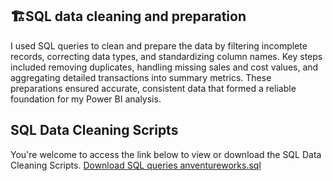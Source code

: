 ## 🏗️SQL data cleaning and preparation

I used SQL queries to clean and prepare the data by filtering incomplete records, correcting data types, and standardizing column names. Key steps included removing duplicates, handling missing sales and cost values, and aggregating detailed transactions into summary metrics. These preparations ensured accurate, consistent data that formed a reliable foundation for my Power BI analysis.

## SQL Data Cleaning Scripts
You're welcome to access the link below to view or download the SQL Data Cleaning Scripts.
[Download SQL queries anventureworks.sql](https://github.com/cezarciobanu44/Data-Analyst-Portfolio/raw/main/1%20SQL%20data%20cleaning%20and%20preparation/SQL%20queries%20anventureworks.sql)
